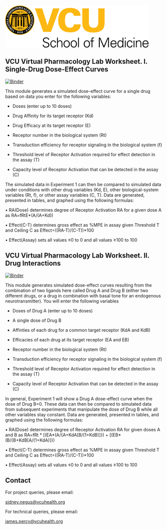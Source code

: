 ![VCU](media/VCU_logo.png "VCU")

## VCU Virtual Pharmacology Lab Worksheet. I. Single-Drug Dose-Effect Curves

[![Binder](https://mybinder.org/badge_logo.svg)](https://mybinder.org/v2/gh/VCU-SOM/VPLW/HEAD?filepath=VCU-VPLW.ipynb)

This module generates a simulated dose-effect curve for a single drug based on data you enter for the following variables:

- Doses (enter up to 10 doses)

- Drug Affinity for its target receptor (Kd)

- Drug Efficacy at its target receptor (E)

- Receptor number in the biological system (Rt)

- Transduction efficiency for receptor signaling in the biological system (f)   

- Threshold level of Receptor Activation required for effect detection in the assay (T)

- Capacity level of Receptor Activation that can be detected in the assay (C)

The simulated data in Experiment 1 can then be compared to simulated data under conditions with other drug variables (Kd, E), other biological-system variables (Rt, f), or other assay variables (C, T).  Data are generated, presented in tables, and graphed using the following formulas:

• RA(Dose) determines degree of Receptor Activation RA for a given dose A as RA=fRtE*(A/(A+Kd))

• Effect(C-T) determines gross effect as %MPE in assay given Threshold T and Ceiling C as Effect=((RA-T)/(C-T))*100

• Effect(Assay) sets all values ≤0 to 0 and all values ≥100 to 100

 ## VCU Virtual Pharmacology Lab Worksheet. II. Drug Interactions

[![Binder](https://mybinder.org/badge_logo.svg)](https://mybinder.org/v2/gh/VCU-SOM/VPLW/HEAD?filepath=VCU-VPLW-Phase2.ipynb)

This module generates simulated dose-effect curves resulting from the combination of two ligands here called Drug A and Drug B (either two different drugs, or a drug in combination with basal tone for an endogenous neurotransmitter).  You will enter the following variables

- Doses of Drug A (enter up to 10 doses)

- A single dose of Drug B

- Affinties of each drug for a common target receptor (KdA and KdB)

- Efficacies of each drug at its target receptor (EA and EB)

- Receptor number in the biological system (Rt)

- Transduction efficiency for receptor signaling in the biological system (f) 

- Threshold level of Receptor Activation required for effect detection in the assay (T)

- Capacity level of Receptor Activation that can be detected in the assay (C)

In general, Experiment 1 will show a Drug A dose-effect curve when the dose of Drug B=0.  These data can then be compared to simulated data from subsequent experiments that manipulate the dose of Drug B while all other variables stay constant.  Data are generated, presented in tables, and graphed using the following formulas:

• RA(Dose) determines degree of Receptor Activation RA for given doses A and B as RA=fRt * [(EA*(A/{A+KdA[B/(1+KdB)]}) + [(EB*(B/{B+KdB[A/(1+KdA)]}) 

• Effect(C-T) determines gross effect as %MPE in assay given Threshold T and Ceiling C as Effect=((RA-T)/(C-T))*100

• Effect(Assay) sets all values ≤0 to 0 and all values ≥100 to 100

## Contact

For project queries, please email:

sidney.negus@vcuhealth.org

For technical queries, please email:

james.percy@vcuhealth.org
